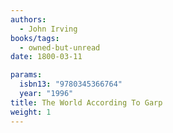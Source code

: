 ```yaml
---
authors:
  - John Irving
books/tags:
  - owned-but-unread
date: 1800-03-11

params:
  isbn13: "9780345366764"
  year: "1996"
title: The World According To Garp
weight: 1
---
```


<!--more-->

